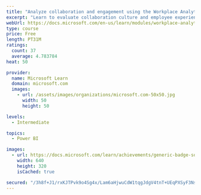 ```yaml
---
title: "Analyze collaboration and engagement using the Workplace Analytics Ways of working assessment dashboard"
excerpt: "Learn to evaluate collaboration culture and employee experience with a Power BI template using Workplace Analytics data."
webUrl: https://docs.microsoft.com/en-us/learn/modules/workplace-analytics-ways-working/
type: course
price: Free
length: PT31M
ratings:
  count: 37
  average: 4.783784
heat: 50

provider:
  name: Microsoft Learn
  domain: microsoft.com
  images:
    - url: /assets/images/organizations/microsoft.com-50x50.jpg
      width: 50
      height: 50

levels:
  - Intermediate

topics:
  - Power BI

images:
  - url: https://docs.microsoft.com/learn/achievements/generic-badge-social.png
    width: 640
    height: 320
    isCached: true

secured: "/3h8f+J1/rxKJTPvk9o4Sg4x/Lam6aHjwuCdW1tqgJdgV4tnT+UEqPXSyF3NsKvErZP1uML046MsZ6GpGmeqNnAk6bqlQhkA5DkOnr5mU+UTvRJP/s+F//uPSvUPCFCxI0xsYguGTmp9A424Em1Wtq79Q52dx4OdEDsUL+UaiTZ9S/LYtzWJ99BR/fyuVUmtrzrRKF1I4yxMxrpt6eela9cxpU+3q0Znk51yTnnL0TkRT7Qe7/u1lSNt335J5wgO7rQAapnQj3zypuJAYFABnXBA9nH4ERNvHyOgWIuvkTxnRtFhXqreC/VkYAdR1xdGFPTXMkO1OX4MOatny3kca73z9HVwkNVCv6KHzVv4wFxHm8QJP263xzQnKslPaccEnCQTIarkuXumPiLsiLYZlk0MIhzdRwfGfj5RQmhOc88=;qH5gPM6NWTWxebu6r5BfuQ=="
---
```


